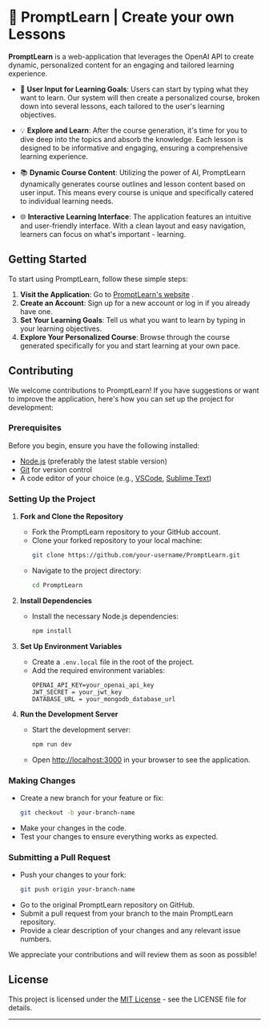 # 📖 PromptLearn | Create your own Lessons


**PromptLearn** is a web-application that leverages the OpenAI API to create dynamic, personalized content for an engaging and tailored learning experience. 

- 🚀 **User Input for Learning Goals**: Users can start by typing what they want to learn. Our system will then create a personalized course, broken down into several lessons, each tailored to the user's learning objectives.

- 💡 **Explore and Learn**: After the course generation, it's time for you to dive deep into the topics and absorb the knowledge. Each lesson is designed to be informative and engaging, ensuring a comprehensive learning experience.
  
- 📚 **Dynamic Course Content**: Utilizing the power of AI, PromptLearn dynamically generates course outlines and lesson content based on user input. This means every course is unique and specifically catered to individual learning needs.
  
- 🌐 **Interactive Learning Interface**: The application features an intuitive and user-friendly interface. With a clean layout and easy navigation, learners can focus on what's important - learning.



## Getting Started

To start using PromptLearn, follow these simple steps:

1. **Visit the Application**: Go to [PromptLearn's website](https://promptlearn-five.vercel.app/) .
2. **Create an Account**: Sign up for a new account or log in if you already have one.
3. **Set Your Learning Goals**: Tell us what you want to learn by typing in your learning objectives.
4. **Explore Your Personalized Course**: Browse through the course generated specifically for you and start learning at your own pace.

## Contributing

We welcome contributions to PromptLearn! If you have suggestions or want to improve the application, here's how you can set up the project for development:

### Prerequisites

Before you begin, ensure you have the following installed:
- [Node.js](https://nodejs.org/) (preferably the latest stable version)
- [Git](https://git-scm.com/) for version control
- A code editor of your choice (e.g., [VSCode](https://code.visualstudio.com/), [Sublime Text](https://www.sublimetext.com/))

### Setting Up the Project

1. **Fork and Clone the Repository**
   - Fork the PromptLearn repository to your GitHub account.
   - Clone your forked repository to your local machine:
     ```bash
     git clone https://github.com/your-username/PromptLearn.git
     ```
   - Navigate to the project directory:
     ```bash
     cd PromptLearn
     ```

2. **Install Dependencies**
   - Install the necessary Node.js dependencies:
     ```bash
     npm install
     ```

3. **Set Up Environment Variables**
   - Create a `.env.local` file in the root of the project.
   - Add the required environment variables:
     ```
     OPENAI_API_KEY=your_openai_api_key
     JWT_SECRET = your_jwt_key
     DATABASE_URL = your_mongodb_database_url
     ```

4. **Run the Development Server**
   - Start the development server:
     ```bash
     npm run dev
     ```
   - Open [http://localhost:3000](http://localhost:3000) in your browser to see the application.

### Making Changes

- Create a new branch for your feature or fix:
  ```bash
  git checkout -b your-branch-name
  ```
- Make your changes in the code.
- Test your changes to ensure everything works as expected.

### Submitting a Pull Request

- Push your changes to your fork:
  ```bash
  git push origin your-branch-name
  ```
- Go to the original PromptLearn repository on GitHub.
- Submit a pull request from your branch to the main PromptLearn repository.
- Provide a clear description of your changes and any relevant issue numbers.

We appreciate your contributions and will review them as soon as possible!

## License

This project is licensed under the [MIT License](LICENSE) - see the LICENSE file for details.

---
